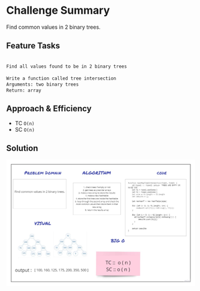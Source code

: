 # Challenge Summary
Find common values in 2 binary trees.

## Feature Tasks
```

Find all values found to be in 2 binary trees

Write a function called tree intersection
Arguments: two binary trees
Return: array

```
## Approach & Efficiency
+  TC ``O(n)``
+  SC ``O(n)``


## Solution

![whiteboard](../../assets/images/code32.jpg)
